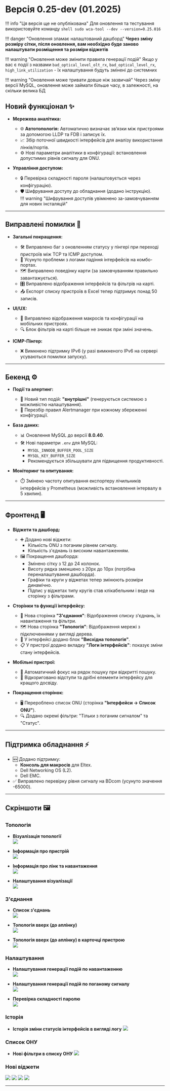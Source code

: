 # Версія 0.25-dev (01.2025)

!!! info "Ця версія ще не опублікована"
    Для оновлення та тестування використовуйте команду 
    ```shell
    sudo wca-tool --dev --version=0.25.016
    ```




!!! danger "Оновлення зламає налаштований дашборд"
    **Через зміну розміру сітки, після оновлення, вам необхідно буде заново налаштувати розміщення та розміри віджетів**


!!! warning "Оновлення може змінити правила генерації подій"
    Якщо у вас є події з назвами `bad_optical_level_olt_rx`, `bad_optical_level_rx`, `high_link_utilization` - їх налаштування будуть змінені до системних

!!! warning "Оновлення може тривати довше ніж зазвичай"
    Через зміну версії MySQL, оновлення може займати більше часу, в залежності, на скільки велика БД 


## **Новий функціонал** ✨
- **Мережева аналітика:**
    - 🌐 **Автотопологія:** Автоматично визначає зв’язки між пристроями за допомогою LLDP та FDB і записує їх.
    - 📈 Збір поточної швидкості інтерфейсів для аналізу використання лінків/портів.
    - ⚙️ Нові параметри аналітики в конфігурації: встановлення допустимих рівнів сигналу для ONU.

- **Управління доступом:**
    - 🔒 Перевірка складності пароля (налаштовується через конфігурацію).
    - 🛡️ Шифрування доступу до обладнання (додано інструкцію).     
!!! warning "Шифрування доступів увімкнено за-замовчуванням для нових інсталяцій"   
    

---

## **Виправлені помилки** 🐛
- **Загальні покращення:**
    - 🛠️ Виправлено баг з оновленням статусу у пінгері при переході пристроїв між TCP та ICMP доступом.
    - 📝 Усунуто проблеми з логами падіння інтерфейсів на комбо-портах.
    - 🗺️ Виправлено поведінку карти (за замовчуванням правильно завантажується).
    - 🎛️ Виправлено відображення інтерфейсів та фільтрів на карті.
    - 📤 Експорт списку пристроїв в Excel тепер підтримує понад 50 записів.

- **UI/UX:**
    - 📱 Виправлено відображення макросів та конфігурації на мобільних пристроях.
    - 🔍 Блок фільтрів на карті більше не зникає при зміні значень.

- **ICMP-Пінгер:**
    - ❌ Вимкнено підтримку IPv6 (у разі вимкненого IPv6 на сервері усуваються помилки запуску).

---

## **Бекенд** ⚙️
- **Події та алертинг:**
    - 🛑 Новий тип подій: **"внутрішні"** (генеруються системою з можливістю налаштування).
    - 🔄 Перезбір правил Alertmanager при кожному збереженні конфігурації.

- **База даних:**
    - 📊 Оновлення MySQL до версії **8.0.40**.
    - 🛠️ Нові параметри `.env` для MySQL:
        - `MYSQL_INNODB_BUFFER_POOL_SIZE`
        - `MYSQL_KEY_BUFFER_SIZE`
        - Рекомендується збільшувати для підвищення продуктивності.

- **Моніторинг та опитування:**
    - ⏱️ Змінено частоту опитування експортеру лічильників інтерфейсів у Prometheus (можливість встановлення інтервалу в 5 хвилин).

---

## **Фронтенд** 🖥️
- **Віджети та дашборд:**
    - ➕ Додано нові віджети:
        - Кількість ONU з поганим рівнем сигналу.
        - Кількість з'єднань із високим навантаженням.
    - 🖼️ Покращення дашборда:
        - Змінено сітку з 12 до 24 колонок.
        - Висоту рядка зменшено з 20px до 10px (потрібна переналаштування дашборда).
        - Графіки та круги у віджетах тепер змінюють розміри динамічно.
        - Підпис у віджетах типу кругів став клікабельним і веде на сторінку з фільтрами.

- **Сторінки та функції інтерфейсу:**
    - 📜 Нова сторінка **"З'єднання"**: Відображення списку з'єднань, їх навантаження та фільтри.
    - 🗺️ Нова сторінка **"Топологія"**: Відображення мережі з підключеннями у вигляді дерева.
    - 🔄 У інтерфейсі додано блок **"Висхідна топологія"**.
    - 📋 У пристрої додано вкладку **"Логи інтерфейсів"**: показує зміни стану інтерфейсів.

- **Мобільні пристрої:**
    - 📱 Автоматичний фокус на рядок пошуку при відкритті пошуку.
    - 🧹 Відкориговано відступи та дрібні елементи інтерфейсу для кращого досвіду.

- **Покращення сторінок:**
    - 🖥️ Перероблено список ONU (сторінка **"Інтерфейси → Список ONU"**).
    - 🔍 Додано окремі фільтри: "Тільки з поганим сигналом" та "Статус".

---

## **Підтримка обладнання** ⚡
- 🆕 Додано підтримку:
    - **Консоль для макросів** для Eltex.
    - Dell Networking OS (L2).
    - Dell EMC.
- ✅ Виправлено перевірку рівня сигналу на BDcom (усунуто значення -65000).

---

## **Скріншоти** 🖼️
### Топологія
* **Візуалізація топології**       
![](./../assets/0_25/topology_tree.png)    

* **Інформація про пристрій**       
![](./../assets/0_25/topology_device_information.png)

* **Інформація про лінк та навантаження**     
![](./../assets/0_25/topology_link_loading.png)

* **Налаштування візуалізації**     
![](./../assets/0_25/topology_configuration.png)

### З'єднання
* **Список з'єднань**    
![](./../assets/0_25/links_list.png)      

* **Топологія вверх (до аплінку)**    
![](./../assets/0_25/upward_topology.png)

* **Топологія вверх (до аплінку) в карточці пристрою**    
![](./../assets/0_25/upward_topology_card.png)

### Налаштування

* **Налаштування генерації подій по навантаженню**    
![](./../assets/0_25/settings_utilization.png)

* **Налаштування генерації подій по поганому сигналу**    
![](./../assets/0_25/settings_bad_signal.png)

* **Перевірка складності паролю**    
![](./../assets/0_25/strong_password_check.png)

### Історія 
* **Історія зміни статусів інтерфейсів в вигляді логу**
![](./../assets/0_25/history_log.png)


### Список ОНУ
* **Нові фільтри в списку ОНУ**
![](./../assets/0_25/ont_list_new_filters.png)

### Нові віджети 
  ![](./../assets/0_25/widget_favorite_interfaces.png)
  ![](./../assets/0_25/widget_high_loaded_links.png)
  ![](./../assets/0_25/widget_onts_bad_signal.png)
  ![](./../assets/0_25/widget_tags.png)

--- 